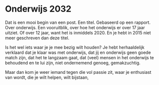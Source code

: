 # Onderwijs 2032

Dat is een mooi begin van een post. Een titel. Gebaseerd op een rapport. Over onderwijs. Een vooruitblik, over hoe het onderwijs er over 17 jaar uitziet. Of over 12 jaar, want het is inmiddels 2020. En je hebt in 2015 niet meer geschreven dan deze titel.

Is het wel iets waar je je mee bezig wilt houden?
Je hebt herhaaldelijk verklaard dat je klaar was met onderwijs, dat jij en onderwijs geen goede match zijn, dat het te langzaam gaat, dat (veel) mensen in het onderwijs te behoudend en te lui zijn, niet ondernemend genoeg, gemakzuchtig.

Maar dan kom je weer iemand tegen die vol passie zit, waar je enthusiast van wordt, die je wilt helpen, wilt bijstaan,  
<!--stackedit_data:
eyJoaXN0b3J5IjpbLTg5MDMxMTQyOF19
-->